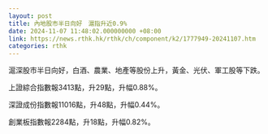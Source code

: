 ```yaml
---
layout: post
title: 內地股市半日向好　滬指升近0.9%
date: 2024-11-07 11:48:02.000000000 +08:00
link: https://news.rthk.hk/rthk/ch/component/k2/1777949-20241107.htm
categories: rthk
---
```


滬深股市半日向好，白酒、農業、地產等股份上升，黃金、光伏、軍工股等下跌。

上證綜合指數報3413點，升29點，升幅0.88%。

深證成份指數報11016點，升48點，升幅0.44%。

創業板指數報2284點，升18點，升幅0.82%。
